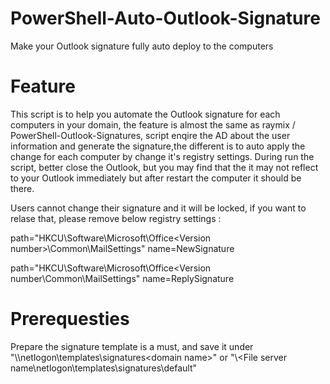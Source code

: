 # PowerShell-Auto-Outlook-Signature
Make your Outlook signature fully auto deploy to the computers

# Feature

This script is to help you automate the Outlook signature for each computers in your domain, the feature is almost the same as  raymix /
PowerShell-Outlook-Signatures, script enqire the AD about the user information and generate the signature,the different is to auto apply the change for each computer by change it's registry settings.  During run the script, better close
the Outlook, but you may find that the it may not reflect to your Outlook immediately but after restart the computer it should be there.

Users cannot change their signature and it will be locked, if you want to relase that, please remove below registry settings :


path="HKCU\Software\Microsoft\Office\<Version number>\Common\MailSettings"
name=NewSignature

path="HKCU\Software\Microsoft\Office\<Version number\Common\MailSettings"
name=ReplySignature

#  Prerequesties
Prepare the signature template is a must, and save it under "\\<File server name>\netlogon\templates\signatures\<domain name>" or "\\<File server name\netlogon\templates\signatures\default"
